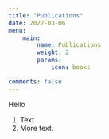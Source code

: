 ```yaml
---
title: "Publications"
date: 2022-03-06
menu: 
    main:
        name: Publications
        weight: 2
        params: 
            icon: books

comments: false
---
```


Hello

1. Text
2. More text.
